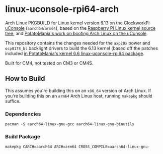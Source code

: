 # linux-uconsole-rpi64-arch

Arch Linux PKGBUILD for Linux kernel version 6.13 on the [ClockworkPi uConsole](https://www.clockworkpi.com/uconsole) (`aarch64`/`arm64`), based on the [Raspberry Pi Linux kernel source tree](https://github.com/raspberrypi/linux/tree/rpi-6.13.y), and [PotatoMania's work on booting Arch Linux on the uConsole](https://github.com/PotatoMania/uconsole-cm3).

This repository contains the changes needed for the `axp20x` power and `ocp8178_bl` backlight drivers to build the 6.13 kernel (based off the patches included [in PotatoMania's kernel 6.6 linux-uconsole-rpi64 package](https://github.com/PotatoMania/uconsole-cm3/tree/dev/PKGBUILDs/linux-uconsole-rpi64()).

Built for CM4, not tested on CM3 or CM4S.

## How to Build

This assumes you're building this on an `x86_64` version of Arch Linux. If you're building this on an `arm64` Arch Linux host, running `makepkg` should suffice.

### Dependencies

```
pacman -S aarch64-linux-gnu-gcc aarch64-linux-gnu-binutils
```

### Build Package

```
makepkg CARCH=aarch64 ARCH=arm64 CROSS_COMPILE=aarch64-linux-gnu-
```
